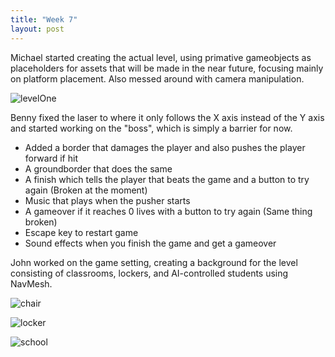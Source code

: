 ```yaml
---
title: "Week 7"
layout: post
---
```


Michael started creating the actual level, using primative gameobjects as placeholders for assets that will be made in the near future, focusing mainly on platform placement. Also messed around with camera manipulation.

![levelOne](https://cdn.discordapp.com/attachments/1088056272689049720/1088233192181481502/image.png)

Benny fixed the laser to where it only follows the X axis instead of the Y axis and started working on the "boss", which is simply a barrier for now.
* Added a border that damages the player and also pushes the player forward if hit
* A groundborder that does the same
* A finish which tells the player that beats the game and a button to try again (Broken at the moment)
* Music that plays when the pusher starts
* A gameover if it reaches 0 lives with a button to try again (Same thing broken)
* Escape key to restart game
* Sound effects when you finish the game and get a gameover


John worked on the game setting, creating a background for the level consisting of classrooms, lockers, and AI-controlled students using NavMesh. 

![chair](https://cdn.discordapp.com/attachments/1088056272689049720/1088234220373168168/image.png)

![locker](https://cdn.discordapp.com/attachments/1088056272689049720/1088234220616417362/image.png)

![school](https://cdn.discordapp.com/attachments/1088056272689049720/1088092513820233789/image.png)